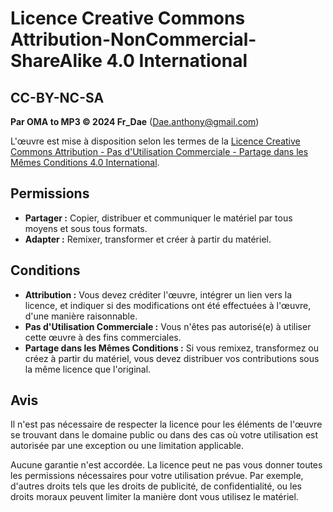 # Licence Creative Commons Attribution-NonCommercial-ShareAlike 4.0 International
## CC-BY-NC-SA

**Par OMA to MP3 © 2024 Fr_Dae** (Dae.anthony@gmail.com)

L'œuvre est mise à disposition selon les termes de la [Licence Creative Commons Attribution - Pas d'Utilisation Commerciale - Partage dans les Mêmes Conditions 4.0 International](http://creativecommons.org/licenses/by-nc-sa/4.0/).

## Permissions

- **Partager :** Copier, distribuer et communiquer le matériel par tous moyens et sous tous formats.
- **Adapter :** Remixer, transformer et créer à partir du matériel.

## Conditions

- **Attribution :** Vous devez créditer l'œuvre, intégrer un lien vers la licence, et indiquer si des modifications ont été effectuées à l'œuvre, d'une manière raisonnable.
- **Pas d'Utilisation Commerciale :** Vous n'êtes pas autorisé(e) à utiliser cette œuvre à des fins commerciales.
- **Partage dans les Mêmes Conditions :** Si vous remixez, transformez ou créez à partir du matériel, vous devez distribuer vos contributions sous la même licence que l'original.

## Avis

Il n'est pas nécessaire de respecter la licence pour les éléments de l'œuvre se trouvant dans le domaine public ou dans des cas où votre utilisation est autorisée par une exception ou une limitation applicable.

Aucune garantie n'est accordée. La licence peut ne pas vous donner toutes les permissions nécessaires pour votre utilisation prévue. Par exemple, d'autres droits tels que les droits de publicité, de confidentialité, ou les droits moraux peuvent limiter la manière dont vous utilisez le matériel.
